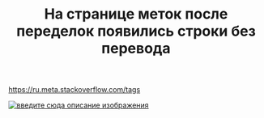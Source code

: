﻿---
title: "На странице меток после переделок появились строки без перевода"
se.owner.user_id: 15479
se.owner.display_name: "Suvitruf says Reinstate Monica"
se.owner.link: "https://ru.meta.stackoverflow.com/users/15479/suvitruf-says-reinstate-monica"
se.link: "https://ru.meta.stackoverflow.com/questions/10091/%d0%9d%d0%b0-%d1%81%d1%82%d1%80%d0%b0%d0%bd%d0%b8%d1%86%d0%b5-%d0%bc%d0%b5%d1%82%d0%be%d0%ba-%d0%bf%d0%be%d1%81%d0%bb%d0%b5-%d0%bf%d0%b5%d1%80%d0%b5%d0%b4%d0%b5%d0%bb%d0%be%d0%ba-%d0%bf%d0%be%d1%8f%d0%b2%d0%b8%d0%bb%d0%b8%d1%81%d1%8c-%d1%81%d1%82%d1%80%d0%be%d0%ba%d0%b8-%d0%b1%d0%b5%d0%b7-%d0%bf%d0%b5%d1%80%d0%b5%d0%b2%d0%be%d0%b4%d0%b0"
se.question_id: 10091
se.post_type: question
se.score: 3
---
<p><a href="https://ru.meta.stackoverflow.com/tags">https://ru.meta.stackoverflow.com/tags</a></p>

<p><a href="https://i.stack.imgur.com/ccnjy.png" rel="nofollow noreferrer"><img src="https://i.stack.imgur.com/ccnjy.png" alt="введите сюда описание изображения"></a></p>
